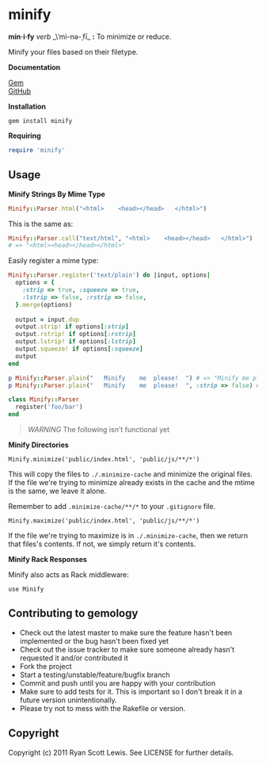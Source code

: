# minify

__min·i·fy__ _verb_ _\ˈmi-nə-ˌfī\_ __:__ To minimize or reduce.

Minify your files based on their filetype.

__Documentation__

[Gem](http://rubydoc.info/gems/minify/0.1.0/frames)  
[GitHub](http://rubydoc.info/github/c00lryguy/minify)

__Installation__

`gem install minify`

__Requiring__

```ruby
require 'minify'
```

## Usage

__Minify Strings By Mime Type__

```ruby
Minify::Parser.html("<html>    <head></head>   </html>")
```

This is the same as:

```ruby
Minify::Parser.call("text/html", "<html>    <head></head>   </html>")
# => "<html><head></head></html>"
```

Easily register a mime type:

```ruby
Minify::Parser.register('text/plain') do |input, options|
  options = {
    :strip => true, :squeeze => true,
    :lstrip => false, :rstrip => false,
  }.merge(options)
  
  output = input.dup
  output.strip! if options[:strip]
  output.rstrip! if options[:rstrip]
  output.lstrip! if options[:lstrip]
  output.squeeze! if options[:squeeze]
  output
end

p Minify::Parser.plain("   Minify    me  please!  ") # => "Minify me please!"
p Minify::Parser.plain("   Minify    me  please!  ", :strip => false) # => " Minify me please! "

class Minify::Parser
  register('foo/bar')
end
```

> _WARNING_
> The following isn't functional yet

__Minify Directories__

    Minify.minimize('public/index.html', 'public/js/**/*')

This will copy the files to `./.minimize-cache` and minimize the original files. 
If the file we're trying to minimize already exists in the cache and the mtime 
is the same, we leave it alone.

Remember to add `.minimize-cache/**/*` to your `.gitignore` file.

    Minify.maximize('public/index.html', 'public/js/**/*')

If the file we're trying to maximize is in `./.minimize-cache`, then we return 
that files's contents. If not, we simply return it's contents.

__Minify Rack Responses__

Minify also acts as Rack middleware:

    use Minify

## Contributing to gemology

* Check out the latest master to make sure the feature hasn't been implemented or the bug hasn't been fixed yet
* Check out the issue tracker to make sure someone already hasn't requested it and/or contributed it
* Fork the project
* Start a testing/unstable/feature/bugfix branch
* Commit and push until you are happy with your contribution
* Make sure to add tests for it. This is important so I don't break it in a future version unintentionally.
* Please try not to mess with the Rakefile or version.

## Copyright

Copyright (c) 2011 Ryan Scott Lewis. See LICENSE for further details.
